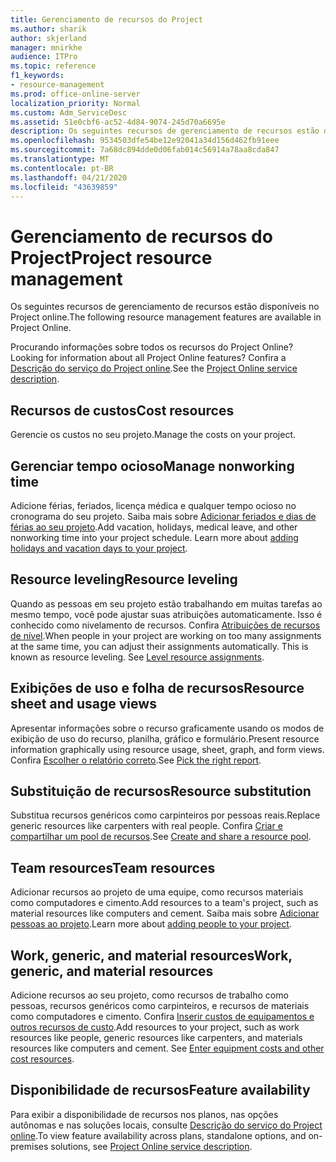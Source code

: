 ```yaml
---
title: Gerenciamento de recursos do Project
ms.author: sharik
author: skjerland
manager: mnirkhe
audience: ITPro
ms.topic: reference
f1_keywords:
- resource-management
ms.prod: office-online-server
localization_priority: Normal
ms.custom: Adm_ServiceDesc
ms.assetid: 51e0cbf6-ac52-4d84-9074-245d70a6695e
description: Os seguintes recursos de gerenciamento de recursos estão disponíveis no Project online.
ms.openlocfilehash: 9534503dfe54be12e92041a34d156d462fb91eee
ms.sourcegitcommit: 7a68dc894dde0d06fab014c56914a78aa8cda847
ms.translationtype: MT
ms.contentlocale: pt-BR
ms.lasthandoff: 04/21/2020
ms.locfileid: "43639859"
---
```

# <a name="project-resource-management"></a><span data-ttu-id="41056-103">Gerenciamento de recursos do Project</span><span class="sxs-lookup"><span data-stu-id="41056-103">Project resource management</span></span>

<span data-ttu-id="41056-104">Os seguintes recursos de gerenciamento de recursos estão disponíveis no Project online.</span><span class="sxs-lookup"><span data-stu-id="41056-104">The following resource management features are available in Project Online.</span></span>
  
<span data-ttu-id="41056-105">Procurando informações sobre todos os recursos do Project Online?</span><span class="sxs-lookup"><span data-stu-id="41056-105">Looking for information about all Project Online features?</span></span> <span data-ttu-id="41056-106">Confira a [Descrição do serviço do Project online](project-online-service-description.md).</span><span class="sxs-lookup"><span data-stu-id="41056-106">See the [Project Online service description](project-online-service-description.md).</span></span>
  
## <a name="cost-resources"></a><span data-ttu-id="41056-107">Recursos de custos</span><span class="sxs-lookup"><span data-stu-id="41056-107">Cost resources</span></span>

<span data-ttu-id="41056-108">Gerencie os custos no seu projeto.</span><span class="sxs-lookup"><span data-stu-id="41056-108">Manage the costs on your project.</span></span>
  
## <a name="manage-nonworking-time"></a><span data-ttu-id="41056-109">Gerenciar tempo ocioso</span><span class="sxs-lookup"><span data-stu-id="41056-109">Manage nonworking time</span></span>

<span data-ttu-id="41056-p102">Adicione férias, feriados, licença médica e qualquer tempo ocioso no cronograma do seu projeto. Saiba mais sobre [Adicionar feriados e dias de férias ao seu projeto](https://go.microsoft.com/fwlink/p/?LinkId=271337).</span><span class="sxs-lookup"><span data-stu-id="41056-p102">Add vacation, holidays, medical leave, and other nonworking time into your project schedule. Learn more about [adding holidays and vacation days to your project](https://go.microsoft.com/fwlink/p/?LinkId=271337).</span></span>
  
## <a name="resource-leveling"></a><span data-ttu-id="41056-112">Resource leveling</span><span class="sxs-lookup"><span data-stu-id="41056-112">Resource leveling</span></span>

<span data-ttu-id="41056-p103">Quando as pessoas em seu projeto estão trabalhando em muitas tarefas ao mesmo tempo, você pode ajustar suas atribuições automaticamente. Isso é conhecido como nivelamento de recursos. Confira [Atribuições de recursos de nível](https://go.microsoft.com/fwlink/p/?LinkId=271348).</span><span class="sxs-lookup"><span data-stu-id="41056-p103">When people in your project are working on too many assignments at the same time, you can adjust their assignments automatically. This is known as resource leveling. See [Level resource assignments](https://go.microsoft.com/fwlink/p/?LinkId=271348).</span></span>
  
## <a name="resource-sheet-and-usage-views"></a><span data-ttu-id="41056-116">Exibições de uso e folha de recursos</span><span class="sxs-lookup"><span data-stu-id="41056-116">Resource sheet and usage views</span></span>

<span data-ttu-id="41056-117">Apresentar informações sobre o recurso graficamente usando os modos de exibição de uso do recurso, planilha, gráfico e formulário.</span><span class="sxs-lookup"><span data-stu-id="41056-117">Present resource information graphically using resource usage, sheet, graph, and form views.</span></span> <span data-ttu-id="41056-118">Confira [Escolher o relatório correto](https://go.microsoft.com/fwlink/?LinkId=402920).</span><span class="sxs-lookup"><span data-stu-id="41056-118">See [Pick the right report](https://go.microsoft.com/fwlink/?LinkId=402920).</span></span>
  
## <a name="resource-substitution"></a><span data-ttu-id="41056-119">Substituição de recursos</span><span class="sxs-lookup"><span data-stu-id="41056-119">Resource substitution</span></span>

<span data-ttu-id="41056-120">Substitua recursos genéricos como carpinteiros por pessoas reais.</span><span class="sxs-lookup"><span data-stu-id="41056-120">Replace generic resources like carpenters with real people.</span></span> <span data-ttu-id="41056-121">Confira [Criar e compartilhar um pool de recursos](https://go.microsoft.com/fwlink/?LinkId=402921).</span><span class="sxs-lookup"><span data-stu-id="41056-121">See [Create and share a resource pool](https://go.microsoft.com/fwlink/?LinkId=402921).</span></span>
  
## <a name="team-resources"></a><span data-ttu-id="41056-122">Team resources</span><span class="sxs-lookup"><span data-stu-id="41056-122">Team resources</span></span>

<span data-ttu-id="41056-123">Adicionar recursos ao projeto de uma equipe, como recursos materiais como computadores e cimento.</span><span class="sxs-lookup"><span data-stu-id="41056-123">Add resources to a team's project, such as material resources like computers and cement.</span></span> <span data-ttu-id="41056-124">Saiba mais sobre [Adicionar pessoas ao projeto](https://go.microsoft.com/fwlink/p/?LinkId=271347).</span><span class="sxs-lookup"><span data-stu-id="41056-124">Learn more about [adding people to your project](https://go.microsoft.com/fwlink/p/?LinkId=271347).</span></span>
  
## <a name="work-generic-and-material-resources"></a><span data-ttu-id="41056-125">Work, generic, and material resources</span><span class="sxs-lookup"><span data-stu-id="41056-125">Work, generic, and material resources</span></span>

<span data-ttu-id="41056-p107">Adicione recursos ao seu projeto, como recursos de trabalho como pessoas, recursos genéricos como carpinteiros, e recursos de materiais como computadores e cimento. Confira [Inserir custos de equipamentos e outros recursos de custo](https://go.microsoft.com/fwlink/?LinkId=402922).</span><span class="sxs-lookup"><span data-stu-id="41056-p107">Add resources to your project, such as work resources like people, generic resources like carpenters, and materials resources like computers and cement. See [Enter equipment costs and other cost resources](https://go.microsoft.com/fwlink/?LinkId=402922).</span></span>
  
## <a name="feature-availability"></a><span data-ttu-id="41056-128">Disponibilidade de recursos</span><span class="sxs-lookup"><span data-stu-id="41056-128">Feature availability</span></span>

<span data-ttu-id="41056-129">Para exibir a disponibilidade de recursos nos planos, nas opções autônomas e nas soluções locais, consulte [Descrição do serviço do Project online](project-online-service-description.md).</span><span class="sxs-lookup"><span data-stu-id="41056-129">To view feature availability across plans, standalone options, and on-premises solutions, see [Project Online service description](project-online-service-description.md).</span></span>
  

